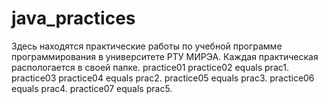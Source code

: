 # java_practices

Здесь находятся практические работы по учебной программе программирования в университете РТУ МИРЭА. 
Каждая практическая распологается в своей папке.
practice01 practice02 equals prac1.
practice03 practice04 equals prac2.
practice05 equals prac3.
practice06 equals prac4.
practice07 equals prac5.
